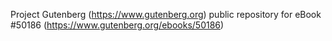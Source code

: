 Project Gutenberg (https://www.gutenberg.org) public repository for eBook #50186 (https://www.gutenberg.org/ebooks/50186)
